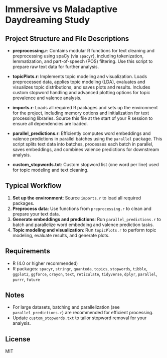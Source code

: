 # Immersive vs Maladaptive Daydreaming Study

## Project Structure and File Descriptions

- **preprocessing.r**: Contains modular R functions for text cleaning and preprocessing using spaCy (via `spacyr`), including tokenization, lemmatization, and part-of-speech (POS) filtering. Use this script to prepare raw text data for further analysis.

- **topicPlots.r**: Implements topic modeling and visualization. Loads preprocessed data, applies topic modeling (LDA), evaluates and visualizes topic distributions, and saves plots and results. Includes custom stopword handling and advanced plotting options for topic prevalence and valence analysis.

- **imports.r**: Loads all required R packages and sets up the environment for the project, including memory options and initialization for text processing libraries. Source this file at the start of your R session to ensure all dependencies are loaded.

- **parallel_predictions.r**: Efficiently computes word embeddings and valence predictions in parallel batches using the `parallel` package. This script splits text data into batches, processes each batch in parallel, saves embeddings, and combines valence predictions for downstream analysis.

- **custom_stopwords.txt**: Custom stopword list (one word per line) used for topic modeling and text cleaning.

## Typical Workflow

1. **Set up the environment**: Source `imports.r` to load all required packages.
2. **Preprocess data**: Use functions from `preprocessing.r` to clean and prepare your text data.
3. **Generate embeddings and predictions**: Run `parallel_predictions.r` to batch and parallelize word embedding and valence prediction tasks.
4. **Topic modeling and visualization**: Run `topicPlots.r` to perform topic modeling, evaluate results, and generate plots.

## Requirements

- R (4.0 or higher recommended)
- R packages: `spacyr`, `stringr`, `quanteda`, `topics`, `stopwords`, `tibble`, `ggplot2`, `ggforce`, `crayon`, `text`, `reticulate`, `tidyverse`, `dplyr`, `parallel`, `purrr`, `future`

## Notes

- For large datasets, batching and parallelization (see `parallel_predictions.r`) are recommended for efficient processing.
- Update `custom_stopwords.txt` to tailor stopword removal for your analysis.

## License

MIT
